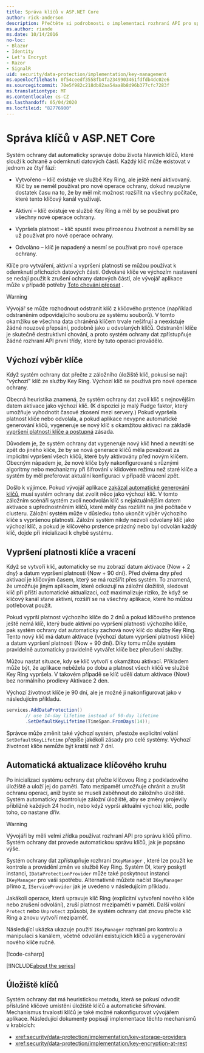 ```yaml
---
title: Správa klíčů v ASP.NET Core
author: rick-anderson
description: Přečtěte si podrobnosti o implementaci rozhraní API pro správu klíčů ASP.NET Core Data Protection.
ms.author: riande
ms.date: 10/14/2016
no-loc:
- Blazor
- Identity
- Let's Encrypt
- Razor
- SignalR
uid: security/data-protection/implementation/key-management
ms.openlocfilehash: 0f54ceedf3558fb4fa2349903461fdfdb4dc02e6
ms.sourcegitcommit: 70e5f982c218db82aa54aa8b8d96b377cfc7283f
ms.translationtype: MT
ms.contentlocale: cs-CZ
ms.lasthandoff: 05/04/2020
ms.locfileid: "82776900"
---
```

# <a name="key-management-in-aspnet-core"></a>Správa klíčů v ASP.NET Core

<a name="data-protection-implementation-key-management"></a>

Systém ochrany dat automaticky spravuje dobu života hlavních klíčů, které slouží k ochraně a odemknutí datových částí. Každý klíč může existovat v jednom ze čtyř fází:

* Vytvořeno – klíč existuje ve službě Key Ring, ale ještě není aktivovaný. Klíč by se neměl používat pro nové operace ochrany, dokud neuplyne dostatek času na to, že by měl mít možnost rozšířit na všechny počítače, které tento klíčový kanál využívají.

* Aktivní – klíč existuje ve službě Key Ring a měl by se používat pro všechny nové operace ochrany.

* Vypršela platnost – klíč spustil svou přirozenou životnost a neměl by se už používat pro nové operace ochrany.

* Odvoláno – klíč je napadený a nesmí se používat pro nové operace ochrany.

Klíče pro vytváření, aktivní a vypršení platnosti se můžou používat k odemknutí příchozích datových částí. Odvolané klíče ve výchozím nastavení se nedají použít k zrušení ochrany datových částí, ale vývojář aplikace může v případě potřeby [Toto chování přepsat](xref:security/data-protection/consumer-apis/dangerous-unprotect#data-protection-consumer-apis-dangerous-unprotect) .

>[!WARNING]
> Vývojář se může rozhodnout odstranit klíč z klíčového prstence (například odstraněním odpovídajícího souboru ze systému souborů). V tomto okamžiku se všechna data chráněná klíčem trvale nešifrují a neexistuje žádné nouzové přepsání, podobně jako u odvolaných klíčů. Odstranění klíče je skutečně destruktivní chování, a proto systém ochrany dat zpřístupňuje žádné rozhraní API první třídy, které by tuto operaci provádělo.

## <a name="default-key-selection"></a>Výchozí výběr klíče

Když systém ochrany dat přečte z záložního úložiště klíč, pokusí se najít "výchozí" klíč ze služby Key Ring. Výchozí klíč se používá pro nové operace ochrany.

Obecná heuristika znamená, že systém ochrany dat zvolí klíč s nejnovějším datem aktivace jako výchozí klíč. (K dispozici je malý Fudge faktor, který umožňuje vyhodnotit časové zkosení mezi servery.) Pokud vypršela platnost klíče nebo odvolala, a pokud aplikace nevypne automatické generování klíčů, vygeneruje se nový klíč s okamžitou aktivací na základě [vypršení platnosti klíče a postupná](xref:security/data-protection/implementation/key-management#data-protection-implementation-key-management-expiration) zásada.

Důvodem je, že systém ochrany dat vygeneruje nový klíč hned a nevrátí se zpět do jiného klíče, že by se nová generace klíčů měla považovat za implicitní vypršení všech klíčů, které byly aktivovány před novým klíčem. Obecným nápadem je, že nové klíče byly nakonfigurované s různými algoritmy nebo mechanizmy při šifrování v klidovém režimu než staré klíče a systém by měl preferovat aktuální konfiguraci v případě vrácení zpět.

Došlo k výjimce. Pokud vývojář aplikace [zakázal automatické generování klíčů](xref:security/data-protection/configuration/overview#disableautomatickeygeneration), musí systém ochrany dat zvolit něco jako výchozí klíč. V tomto záložním scénáři systém zvolí neodvolán klíč s nejaktuálnějším datem aktivace s upřednostněním klíčů, které měly čas rozšířit na jiné počítače v clusteru. Záložní systém může v důsledku toho ukončit výběr výchozího klíče s vypršenou platností. Záložní systém nikdy nezvolí odvolaný klíč jako výchozí klíč, a pokud je klíčového prstence prázdný nebo byl odvolán každý klíč, dojde při inicializaci k chybě systému.

<a name="data-protection-implementation-key-management-expiration"></a>

## <a name="key-expiration-and-rolling"></a>Vypršení platnosti klíče a vracení

Když se vytvoří klíč, automaticky se mu zobrazí datum aktivace {Now + 2 dny} a datum vypršení platnosti {Now + 90 dní}. Před dvěma dny před aktivací je klíčovým časem, který se má rozšířit přes systém. To znamená, že umožňuje jiným aplikacím, které odkazují na záložní úložiště, sledovat klíč při příští automatické aktualizaci, což maximalizuje riziko, že když se klíčový kanál stane aktivní, rozšíří se na všechny aplikace, které ho můžou potřebovat použít.

Pokud vyprší platnost výchozího klíče do 2 dnů a pokud klíčového prstence ještě nemá klíč, který bude aktivní po vypršení platnosti výchozího klíče, pak systém ochrany dat automaticky zachová nový klíč do služby Key Ring. Tento nový klíč má datum aktivace {výchozí datum vypršení platnosti klíče} a datum vypršení platnosti {Now + 90 dní}. Díky tomu může systém pravidelně automaticky pravidelně vytvářet klíče bez přerušení služby.

Můžou nastat situace, kdy se klíč vytvoří s okamžitou aktivací. Příkladem může být, že aplikace neběžela po dobu a platnost všech klíčů ve službě Key Ring vypršela. V takovém případě se klíč udělí datum aktivace {Now} bez normálního prodlevy Aktivace 2 den.

Výchozí životnost klíče je 90 dní, ale je možné ji nakonfigurovat jako v následujícím příkladu.

```csharp
services.AddDataProtection()
       // use 14-day lifetime instead of 90-day lifetime
       .SetDefaultKeyLifetime(TimeSpan.FromDays(14));
```

Správce může změnit také výchozí systém, přestože explicitní volání `SetDefaultKeyLifetime` přepíše jakékoli zásady pro celé systémy. Výchozí životnost klíče nemůže být kratší než 7 dní.

## <a name="automatic-key-ring-refresh"></a>Automatická aktualizace klíčového kruhu

Po inicializaci systému ochrany dat přečte klíčovou Ring z podkladového úložiště a uloží jej do paměti. Tato mezipaměť umožňuje chránit a zrušit ochranu operací, aniž byste se museli zaběhnout do záložního úložiště. Systém automaticky zkontroluje záložní úložiště, aby se změny projevily přibližně každých 24 hodin, nebo když vyprší aktuální výchozí klíč, podle toho, co nastane dřív.

>[!WARNING]
> Vývojáři by měli velmi zřídka používat rozhraní API pro správu klíčů přímo. Systém ochrany dat provede automatickou správu klíčů, jak je popsáno výše.

Systém ochrany dat zpřístupňuje rozhraní `IKeyManager` , které lze použít ke kontrole a provádění změn ve službě Key Ring. Systém DI, který poskytl instanci, `IDataProtectionProvider` může také poskytnout instanci `IKeyManager` pro vaši spotřebu. Alternativně můžete načíst `IKeyManager` přímo z, `IServiceProvider` jak je uvedeno v následujícím příkladu.

Jakákoli operace, která upravuje klíč Ring (explicitní vytvoření nového klíče nebo zrušení odvolání), zruší platnost mezipaměti v paměti. Další volání `Protect` nebo `Unprotect` způsobí, že systém ochrany dat znovu přečte klíč Ring a znovu vytvoří mezipaměť.

Následující ukázka ukazuje použití `IKeyManager` rozhraní pro kontrolu a manipulaci s kanálem, včetně odvolání existujících klíčů a vygenerování nového klíče ručně.

[!code-csharp[](key-management/samples/key-management.cs)]

[!INCLUDE[about the series](~/includes/code-comments-loc.md)]

## <a name="key-storage"></a>Úložiště klíčů

Systém ochrany dat má heuristickou metodu, která se pokusí odvodit příslušné klíčové umístění úložiště klíčů a automatické šifrování. Mechanismus trvalosti klíčů je také možné nakonfigurovat vývojářem aplikace. Následující dokumenty popisují implementace těchto mechanismů v krabicích:

* <xref:security/data-protection/implementation/key-storage-providers>
* <xref:security/data-protection/implementation/key-encryption-at-rest>

